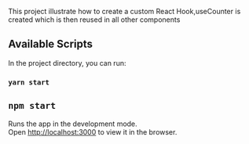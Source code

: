  This project illustrate how to  create a custom React Hook,useCounter is created  which  is then reused in  all  other components


## Available Scripts

In the project directory, you can run:

### `yarn start`
## `npm start`

Runs the app in the development mode.<br />
Open [http://localhost:3000](http://localhost:3000) to view it in the browser.




